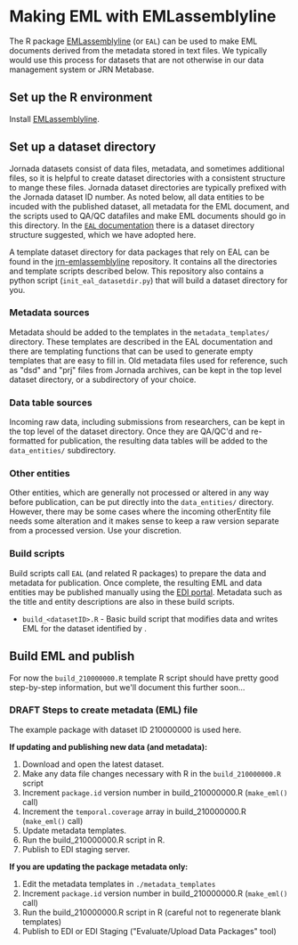 # Making EML with EMLassemblyline

The R package [EMLassemblyline](https://ediorg.github.io/EMLassemblyline/) (or `EAL`) can be used to make EML documents derived from the metadata stored in text files. We typically would use this process for datasets that are not otherwise in our data management system or JRN Metabase.

## Set up the R environment

Install [EMLassemblyline](https://ediorg.github.io/EMLassemblyline/).

## Set up a dataset directory
 
Jornada datasets consist of data files, metadata, and sometimes additional files, so it is helpful to create dataset directories with a consistent structure to mange these files. Jornada dataset directories are typically prefixed with the Jornada dataset ID number. As noted below, all data entities to be incuded with the published dataset, all metadata for the EML document, and the scripts used to QA/QC datafiles and make EML documents should go in this directory. In the [`EAL` documentation](https://ediorg.github.io/EMLassemblyline/) there is a dataset directory structure suggested, which we have adopted here.

A template dataset directory for data packages that rely on EAL  can be found in the [jrn-emlassemblyline](https://github.com/jornada-im/jrn-emlassemblyline) repository. It contains all the directories and template scripts described below. This repository also contains a python script (`init_eal_datasetdir.py`) that will build a dataset directory for you.

### Metadata sources

Metadata should be added to the templates in the `metadata_templates/` directory. These templates are described in the EAL documentation and there are templating functions that can be used to generate empty templates that are easy to fill in. Old metadata files used for reference, such as "dsd" and "prj" files from Jornada archives, can be kept in the top level dataset directory, or a subdirectory of your choice. 

### Data table sources

Incoming raw data, including submissions from researchers, can be kept in
the top level of the dataset directory. Once they are QA/QC'd and re-formatted for publication, the resulting data tables will be added to the `data_entities/` subdirectory.

### Other entities

Other entities, which are generally not processed or altered in any way before publication, can be put directly into the `data_entities/` directory. However, there may be some cases where the incoming otherEntity file needs some alteration and it makes sense to keep a raw version separate from a processed version. Use your discretion.

### Build scripts

Build scripts call `EAL` (and related R packages) to prepare the data and metadata for publication. Once complete, the resulting EML and data entities may be published manually using the [EDI portal](https://portal-s.edirepository.org). Metadata such as the title and entity descriptions are also in these build scripts.

* `build_<datasetID>.R` - Basic build script that modifies data and writes EML for the dataset identified by <datasetID>. 

## Build EML and publish

For now the `build_210000000.R` template R script should have pretty good step-by-step information, but we'll document this further soon...

### DRAFT Steps to create metadata (EML) file

The example package with dataset ID 210000000 is used here.

**If updating and publishing new data (and metadata):**

  1. Download and open the latest dataset.
  2. Make any data file changes necessary with R in the `build_210000000.R` script
  3. Increment `package.id` version number in build_210000000.R (`make_eml()` call)
  4. Increment the `temporal.coverage` array in build_210000000.R (`make_eml()` call)
  5. Update metadata templates.
  6. Run the build_210000000.R script in R.
  7. Publish to EDI staging server.

**If you are updating the package metadata only:**

  1. Edit the metadata templates in `./metadata_templates`
  2. Increment `package.id` version number in build_210000000.R (`make_eml()` call)
  3. Run the build_210000000.R script in R (careful not to regenerate blank templates)
  4. Publish to EDI or EDI Staging ("Evaluate/Upload Data Packages" tool)
